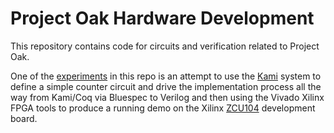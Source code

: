 # Project Oak Hardware Development

This repository contains code for circuits and verification related to
Project Oak.

One of the [experiments](kami) in this repo is an attempt to use the [Kami](https://github.com/mit-plv/kami) system to define a simple counter circuit and drive the implementation process all the way from Kami/Coq via Bluespec to Verilog and then using the Vivado Xilinx FPGA tools to produce a running demo on the Xilinx
[ZCU104](https://www.xilinx.com/products/boards-and-kits/zcu104.htm) development board.
